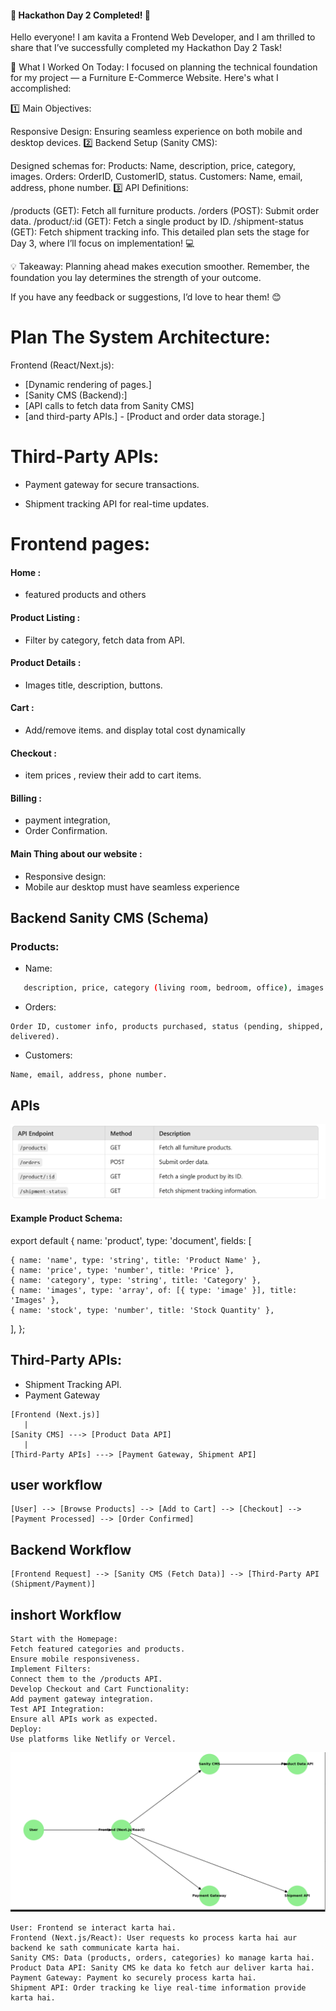 
#### 🌟 Hackathon Day 2 Completed! 🌟
Hello everyone! I am kavita a Frontend Web Developer, and I am thrilled to share that I’ve successfully completed my Hackathon Day 2 Task!

📄 What I Worked On Today:
I focused on planning the technical foundation for my project — a Furniture E-Commerce Website. Here's what I accomplished:

1️⃣ Main Objectives:

Responsive Design: Ensuring seamless experience on both mobile and desktop devices.
2️⃣ Backend Setup (Sanity CMS):

Designed schemas for:
Products: Name, description, price, category, images.
Orders: OrderID, CustomerID, status.
Customers: Name, email, address, phone number.
3️⃣ API Definitions:

/products (GET): Fetch all furniture products.
/orders (POST): Submit order data.
/product/:id (GET): Fetch a single product by ID.
/shipment-status (GET): Fetch shipment tracking info.
This detailed plan sets the stage for Day 3, where I’ll focus on implementation! 💻

💡 Takeaway: Planning ahead makes execution smoother. Remember, the foundation you lay determines the strength of your outcome.

If you have any feedback or suggestions, I’d love to hear them! 😊



# Plan The System Architecture:

Frontend (React/Next.js):
 - [Dynamic rendering of pages.]
 - [Sanity CMS (Backend):]
  - [API calls to fetch data from Sanity CMS]
   - [and third-party APIs.]
    - [Product and order data storage.]



# Third-Party APIs:
- Payment gateway for secure transactions.

- Shipment tracking API for real-time updates.




# Frontend pages:

#### Home :
- featured products and others

#### Product Listing :
- Filter by category, fetch data from API.

#### Product Details :
- Images title, description, buttons.

#### Cart :
- Add/remove items. and display total cost dynamically

#### Checkout :
- item prices , review their add to cart items.

#### Billing :
- payment integration,
- Order Confirmation.

#### Main Thing about our website :
- Responsive design:
- Mobile aur desktop must have seamless experience 


## Backend Sanity CMS (Schema)




### Products:
- Name: 
```bash
   description, price, category (living room, bedroom, office), images
```
- Orders:

 ```
Order ID, customer info, products purchased, status (pending, shipped, delivered).
 ```
 
- Customers: 
```
Name, email, address, phone number.
```

## APIs

![App Screenshot](/public/apis%20doc.PNG)


#### Example Product Schema:

export default {
  name: 'product',
  type: 'document',
  fields: [

    { name: 'name', type: 'string', title: 'Product Name' },
    { name: 'price', type: 'number', title: 'Price' },
    { name: 'category', type: 'string', title: 'Category' },
    { name: 'images', type: 'array', of: [{ type: 'image' }], title: 'Images' },
    { name: 'stock', type: 'number', title: 'Stock Quantity' },
  ],
};


## Third-Party APIs:
- Shipment Tracking API.
- Payment Gateway


```
[Frontend (Next.js)] 
   | 
[Sanity CMS] ---> [Product Data API]
   | 
[Third-Party APIs] ---> [Payment Gateway, Shipment API]

```


## user workflow

```
[User] --> [Browse Products] --> [Add to Cart] --> [Checkout] --> [Payment Processed] --> [Order Confirmed]

```

## Backend Workflow

```
[Frontend Request] --> [Sanity CMS (Fetch Data)] --> [Third-Party API (Shipment/Payment)]
```

## inshort Workflow

```
Start with the Homepage:
Fetch featured categories and products.
Ensure mobile responsiveness.
Implement Filters:
Connect them to the /products API.
Develop Checkout and Cart Functionality:
Add payment gateway integration.
Test API Integration:
Ensure all APIs work as expected.
Deploy:
Use platforms like Netlify or Vercel.

```







![App Screenshot](/public/structure.PNG)








```
User: Frontend se interact karta hai.
Frontend (Next.js/React): User requests ko process karta hai aur backend ke sath communicate karta hai.
Sanity CMS: Data (products, orders, categories) ko manage karta hai.
Product Data API: Sanity CMS ke data ko fetch aur deliver karta hai.
Payment Gateway: Payment ko securely process karta hai.
Shipment API: Order tracking ke liye real-time information provide karta hai.

```